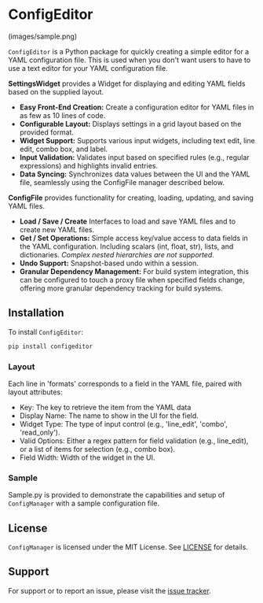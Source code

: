 
# ConfigEditor

(images/sample.png)

`ConfigEditor` is a Python package for quickly creating a simple editor for a YAML configuration file. This is used when 
you don't want users to have to use a text editor for your YAML configuration file.

**SettingsWidget** provides a Widget for displaying and editing YAML fields based on the supplied layout.

- **Easy Front-End Creation:** Create a configuration editor for YAML files in as few as 10 lines of code.
- **Configurable Layout:** Displays settings in a grid layout based on the provided format.
- **Widget Support:** Supports various input widgets, including text edit, line edit, combo box, and label.
- **Input Validation:** Validates input based on specified rules (e.g., regular expressions) and 
highlights invalid entries.
- **Data Syncing:** Synchronizes data values between the UI and the YAML file, seamlessly using the 
ConfigFile manager described below.

**ConfigFile** provides functionality for creating, loading, updating, and saving YAML files.

- **Load / Save / Create** Interfaces to load and save YAML files and to create new YAML files.
- **Get / Set Operations:** Simple access key/value access to data fields in the YAML configuration. Including
scalars (int, float, str), lists, and dictionaries.  _Complex nested hierarchies are not supported._
- **Undo Support:** Snapshot-based undo within a session.
- **Granular Dependency Management:** For build system integration, this can be configured to touch a proxy file 
when specified fields change, offering more granular dependency tracking for build systems.


## Installation

To install `ConfigEditor`:

```bash
pip install configeditor
```
### Layout
Each line in 'formats' corresponds to a field in the YAML file, paired with layout
attributes:
- Key: The key to retrieve the item from the YAML data
- Display Name: The name to show in the UI for the field.
- Widget Type: The type of input control (e.g., 'line_edit', 'combo', 'read_only').
- Valid Options: Either a regex pattern for field validation (e.g., line_edit), 
       or a list of items for selection (e.g., combo box).
- Field Width: Width of the widget in the UI.

### Sample

Sample.py is provided to demonstrate the capabilities and setup of `ConfigManager` with a sample configuration file. 

## License

`ConfigManager` is licensed under the MIT License. See [LICENSE](LICENSE) for details.

## Support

For support or to report an issue, please visit the [issue tracker](https://github.com/corb555/configmanager/issues).

